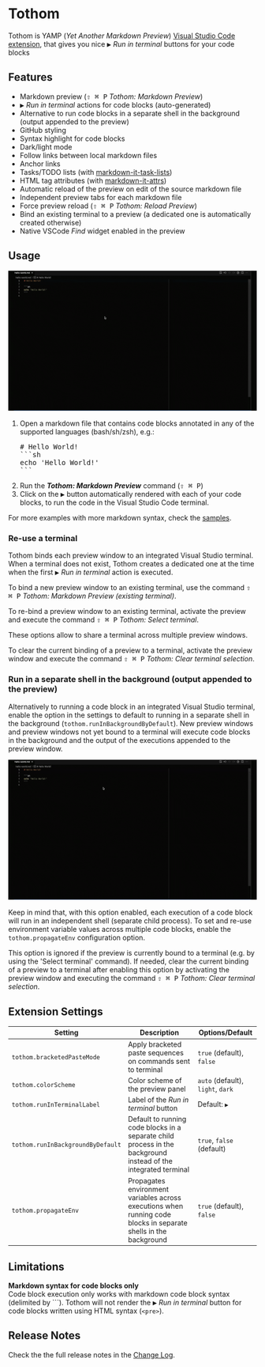 # Tothom

Tothom is YAMP (_Yet Another Markdown Preview_) [Visual Studio Code extension](https://marketplace.visualstudio.com/items?itemName=guicassolato.tothom),
that gives you nice <kbd>▶️</kbd> _Run in terminal_ buttons for your code blocks

## Features

- Markdown preview (<kbd>⇧ ⌘ P</kbd></kbd> _Tothom: Markdown Preview_)
- <kbd>▶️</kbd> _Run in terminal_ actions for code blocks (auto-generated)
- Alternative to run code blocks in a separate shell in the background (output appended to the preview)
- GitHub styling
- Syntax highlight for code blocks
- Dark/light mode
- Follow links between local markdown files
- Anchor links
- Tasks/TODO lists (with [markdown-it-task-lists](https://www.npmjs.com/package/markdown-it-task-lists))
- HTML tag attributes (with [markdown-it-attrs](https://www.npmjs.com/package/markdown-it-attrs))
- Automatic reload of the preview on edit of the source markdown file
- Independent preview tabs for each markdown file
- Force preview reload (<kbd>⇧ ⌘ P</kbd></kbd> _Tothom: Reload Preview_)
- Bind an existing terminal to a preview (a dedicated one is automatically created otherwise)
- Native VSCode _Find_ widget enabled in the preview

## Usage

![Usage](./resources/usage.gif)

1. Open a markdown file that contains code blocks annotated in any of the supported languages (bash/sh/zsh), e.g.:
   <pre>
   # Hello World!
   ```sh
   echo 'Hello World!'
   ```
   </pre>
2. Run the **_Tothom: Markdown Preview_** command (<kbd>⇧ ⌘ P</kbd>)
3. Click on the <kbd>▶️</kbd> button automatically rendered with each of your code blocks, to run the code in the Visual Studio Code terminal.

For more examples with more markdown syntax, check the [samples](samples/tothom.md).

### Re-use a terminal

Tothom binds each preview window to an integrated Visual Studio terminal.
When a terminal does not exist, Tothom creates a dedicated one at the time when the first <kbd>▶️</kbd> _Run in terminal_ action is executed.

To bind a new preview window to an existing terminal, use the command <kbd>⇧ ⌘ P</kbd> _Tothom: Markdown Preview (existing terminal)_.

To re-bind a preview window to an existing terminal, activate the preview and execute the command <kbd>⇧ ⌘ P</kbd> _Tothom: Select terminal_.

These options allow to share a terminal across multiple preview windows.

To clear the current binding of a preview to a terminal, activate the preview window and execute the command <kbd>⇧ ⌘ P</kbd> _Tothom: Clear terminal selection_.

### Run in a separate shell in the background (output appended to the preview)

Alternatively to running a code block in an integrated Visual Studio terminal, enable the option in the settings to default to running in a separate shell in the background (`tothom.runInBackgroundByDefault`).
New preview windows and preview windows not yet bound to a terminal will execute code blocks in the background and the output of the executions appended to the preview window.

![Run in background](./resources/run-in-background.gif)

Keep in mind that, with this option enabled, each execution of a code block will run in an independent shell (separate child process).
To set and re-use environment variable values across multiple code blocks, enable the `tothom.propagateEnv` configuration option.

This option is ignored if the preview is currently bound to a terminal (e.g. by using the 'Select terminal' command).
If needed, clear the current binding of a preview to a terminal after enabling this option by activating the preview window and executing the command <kbd>⇧ ⌘ P</kbd> _Tothom: Clear terminal selection_.

## Extension Settings

| Setting                           | Description                                                                                                      | Options/Default                   |
|-----------------------------------|------------------------------------------------------------------------------------------------------------------|-----------------------------------|
| `tothom.bracketedPasteMode`       | Apply bracketed paste sequences on commands sent to terminal                                                     | `true` (default), `false`         |
| `tothom.colorScheme`              | Color scheme of the preview panel                                                                                | `auto` (default), `light`, `dark` |
| `tothom.runInTerminalLabel`       | Label of the _Run in terminal_ button                                                                            | Default: `▶️`                      |
| `tothom.runInBackgroundByDefault` | Default to running code blocks in a separate child process in the background instead of the integrated terminal  | `true`, `false` (default)         |
| `tothom.propagateEnv`             | Propagates environment variables across executions when running code blocks in separate shells in the background | `true` (default), `false`         |

## Limitations

**Markdown syntax for code blocks only**<br/>
Code block execution only works with markdown code block syntax (delimited by ```).
Tothom will not render the <kbd>▶️</kbd> _Run in terminal_ button for code blocks written using HTML syntax (`<pre>`).

## Release Notes

Check the the full release notes in the [Change Log](./CHANGELOG.md).
